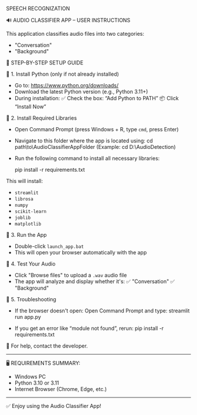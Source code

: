 SPEECH RECOGNIZATION

🔊 AUDIO CLASSIFIER APP – USER INSTRUCTIONS

This application classifies audio files into two categories:
- "Conversation"
- "Background"

👣 STEP-BY-STEP SETUP GUIDE

📌 1. Install Python (only if not already installed)
   - Go to: https://www.python.org/downloads/
   - Download the latest Python version (e.g., Python 3.11+)
   - During installation:
       ✅ Check the box: “Add Python to PATH”
       📦 Click “Install Now”

📌 2. Install Required Libraries
   - Open Command Prompt (press Windows + R, type `cmd`, press Enter)
   - Navigate to this folder where the app is located using:
       cd path\to\AudioClassifierAppFolder
       (Example: cd D:\AudioDetection)

   - Run the following command to install all necessary libraries:

       pip install -r requirements.txt

   This will install:
   - `streamlit`
   - `librosa`
   - `numpy`
   - `scikit-learn`
   - `joblib`
   - `matplotlib`

📌 3. Run the App
   - Double-click `launch_app.bat`
   - This will open your browser automatically with the app

📌 4. Test Your Audio
   - Click "Browse files" to upload a `.wav` audio file
   - The app will analyze and display whether it's:
       ✅ "Conversation"
       ✅ "Background"

📌 5. Troubleshooting
   - If the browser doesn't open:
       Open Command Prompt and type:
       streamlit run app.py

   - If you get an error like “module not found”, rerun:
       pip install -r requirements.txt

📩 For help, contact the developer.

---

🖥️ REQUIREMENTS SUMMARY:
- Windows PC
- Python 3.10 or 3.11
- Internet Browser (Chrome, Edge, etc.)

---

✅ Enjoy using the Audio Classifier App!
